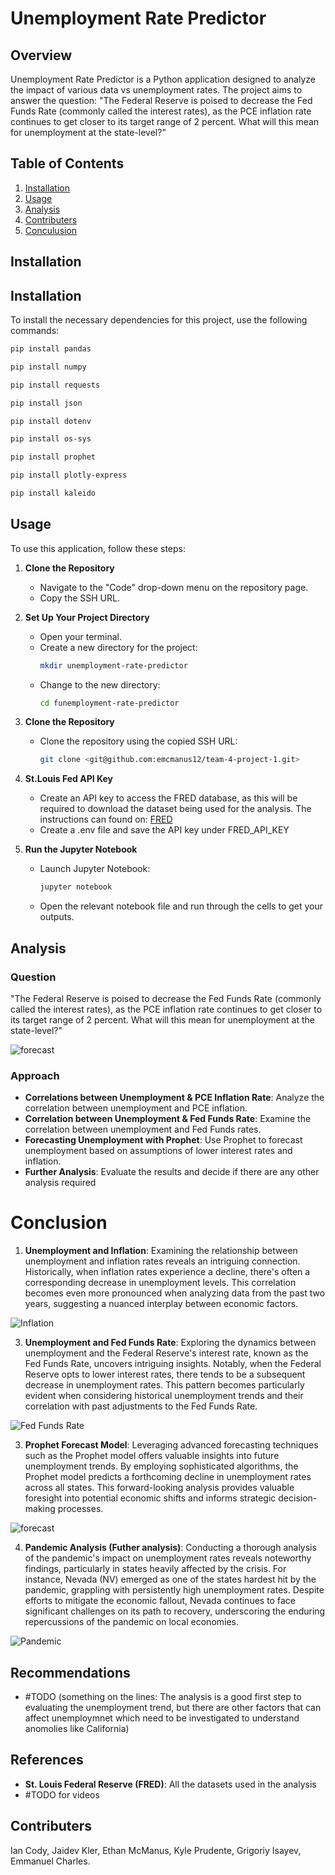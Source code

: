 # Unemployment Rate Predictor


## Overview

Unemployment Rate Predictor is a Python application designed to analyze the impact of various data vs unemployment rates. The project aims to answer the question: "The Federal Reserve is poised to decrease the Fed Funds Rate (commonly called the interest rates), as the PCE inflation rate continues to get closer to its target range of 2 percent. What will this mean for unemployment at the state-level?"

## Table of Contents

1. [Installation](#installation)
2. [Usage](#usage)
3. [Analysis](#analysis)
4. [Contributers](#contributers)
5. [Conculusion](#conclusion)

## Installation

## Installation

To install the necessary dependencies for this project, use the following commands:

```bash
pip install pandas
```
```bash
pip install numpy
```
```bash
pip install requests
```
```bash
pip install json
```
```bash
pip install dotenv
```
```bash
pip install os-sys
```
```bash
pip install prophet
```
```bash
pip install plotly-express
```
```bash
pip install kaleido
```


## Usage

To use this application, follow these steps:

1. **Clone the Repository**
    - Navigate to the "Code" drop-down menu on the repository page.
    - Copy the SSH URL.

2. **Set Up Your Project Directory**
    - Open your terminal.
    - Create a new directory for the project:
      ```bash
      mkdir unemployment-rate-predictor
      ```
    - Change to the new directory:
      ```bash
      cd funemployment-rate-predictor
      ```

3. **Clone the Repository**
    - Clone the repository using the copied SSH URL:
      ```bash
      git clone <git@github.com:emcmanus12/team-4-project-1.git>
      ```

4. **St.Louis Fed API Key**
    - Create an API key to access the FRED database, as this will be required to download the dataset being used for the analysis. The instructions can found on: [FRED](https://fred.stlouisfed.org/docs/api/fred/)
    - Create a .env file and save the API key under FRED_API_KEY


5. **Run the Jupyter Notebook**
    - Launch Jupyter Notebook:
      ```bash
      jupyter notebook
      ```
    - Open the relevant notebook file and run through the cells to get your outputs.




## Analysis

### Question

"The Federal Reserve is poised to decrease the Fed Funds Rate (commonly called the interest rates), as the PCE inflation rate continues to get closer to its target range of 2 percent. What will this mean for unemployment at the state-level?"

![forecast](Images/unemployment_states.png)

### Approach

- **Correlations between Unemployment & PCE Inflation Rate**: Analyze the correlation between unemployment and PCE inflation.
- **Correlation between Unemployment & Fed Funds Rate**: Examine the correlation between unemployment and Fed Funds rates.
- **Forecasting Unemployment with Prophet**: Use Prophet to forecast unemployment based on assumptions of lower interest rates and inflation.
- **Further Analysis**: Evaluate the results and decide if there are any other analysis required

# Conclusion 

1. **Unemployment and Inflation**: Examining the relationship between unemployment and inflation rates reveals an intriguing connection. Historically, when inflation rates experience a decline, there's often a corresponding decrease in unemployment levels. This correlation becomes even more pronounced when analyzing data from the past two years, suggesting a nuanced interplay between economic factors.

![Inflation](Images/inflation.png)

3. **Unemployment and Fed Funds Rate**: Exploring the dynamics between unemployment and the Federal Reserve's interest rate, known as the Fed Funds Rate, uncovers intriguing insights. Notably, when the Federal Reserve opts to lower interest rates, there tends to be a subsequent decrease in unemployment rates. This pattern becomes particularly evident when considering historical unemployment trends and their correlation with past adjustments to the Fed Funds Rate.

![Fed Funds Rate](Images/fed_funds_rate.png)

3. **Prophet Forecast Model**: Leveraging advanced forecasting techniques such as the Prophet model offers valuable insights into future unemployment trends. By employing sophisticated algorithms, the Prophet model predicts a forthcoming decline in unemployment rates across all states. This forward-looking analysis provides valuable foresight into potential economic shifts and informs strategic decision-making processes.

![forecast](Images/forecast_NE.png)

4. **Pandemic Analysis (Futher analysis)**: Conducting a thorough analysis of the pandemic's impact on unemployment rates reveals noteworthy findings, particularly in states heavily affected by the crisis. For instance, Nevada (NV) emerged as one of the states hardest hit by the pandemic, grappling with persistently high unemployment rates. Despite efforts to mitigate the economic fallout, Nevada continues to face significant challenges on its path to recovery, underscoring the enduring repercussions of the pandemic on local economies.

![Pandemic](Images/pandemic.png)

## Recommendations
- #TODO (something on the lines: The analysis is a good first step to evaluating the unemployment trend, but there are other factors that can affect unemploymnet which need to be investigated to understand anomolies like California)

## References

- **St. Louis Federal Reserve (FRED)**: All the datasets used in the analysis
- #TODO for videos
   
## Contributers

Ian Cody,
Jaidev Kler,
Ethan McManus,
Kyle Prudente,
Grigoriy Isayev,
Emmanuel Charles.
